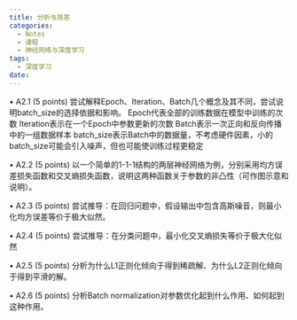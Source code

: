 ```yaml
---
title: 分析与简答
categories:
  - Notes
  - 课程
  - 神经网络与深度学习
tags:
  - 深度学习
date:
---
```

• A2.1 (5 points) 尝试解释Epoch、Iteration、Batch几个概念及其不同，尝试说明batch_size的选择依据和影响。
Epoch代表全部的训练数据在模型中训练的次数
Iteration表示在一个Epoch中参数更新的次数
Batch表示一次正向和反向传播中的一组数据样本
batch_size表示Batch中的数据量，不考虑硬件因素，小的batch_size可能会引入噪声，但也可能使训练过程更稳定


• A2.2 (5 points) 以一个简单的1-1-1结构的两层神经网络为例，分别采用均方误差损失函数和交叉熵损失函数，说明这两种函数关于参数的非凸性（可作图示意和说明）。 



• A2.3 (5 points) 尝试推导：在回归问题中，假设输出中包含高斯噪音，则最小化均方误差等价于极大似然。

• A2.4 (5 points) 尝试推导：在分类问题中，最小化交叉熵损失等价于极大化似然

• A2.5 (5 points) 分析为什么L1正则化倾向于得到稀疏解、为什么L2正则化倾向于得到平滑的解。

• A2.6 (5 points) 分析Batch normalization对参数优化起到什么作用、如何起到这种作用。
